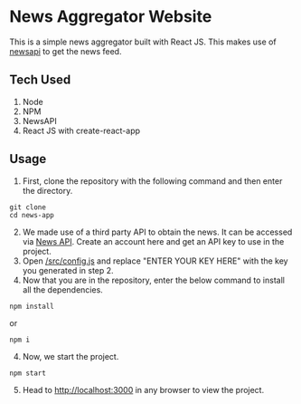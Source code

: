# News Aggregator Website
This is a simple news aggregator built with React JS. This makes use of [newsapi](https://newsapi.org/) to get the news feed. 

## Tech Used
1. Node
2. NPM
3. NewsAPI
4. React JS with create-react-app

## Usage
1. First, clone the repository with the following command and then enter the directory.
```
git clone 
cd news-app
```
2. We made use of a third party API to obtain the news. It can be accessed via [News API](https://newsapi.org/). Create an account here and get an API key to use in the project.
3. Open [/src/config.js](https://github.com/hellomlorg/news-app/blob/main/src/config.js) and replace "ENTER YOUR KEY HERE" with the key you generated in step 2. 
4. Now that you are in the repository, enter the below command to install all the dependencies. 
```
npm install
```
or 
```
npm i
```
4. Now, we start the project. 
```
npm start
```
5. Head to [http://localhost:3000](http://localhost:3000) in any browser to view the project. 
